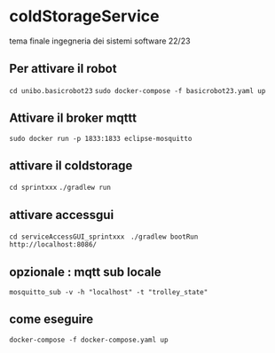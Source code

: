 # coldStorageService

tema finale ingegneria dei sistemi software 22/23

## Per attivare il robot

`cd unibo.basicrobot23`
`sudo docker-compose -f basicrobot23.yaml up`

## Attivare il broker mqttt

`sudo docker run -p 1833:1833 eclipse-mosquitto`

## attivare il coldstorage

`cd sprintxxx`
`./gradlew run`

## attivare accessgui

`cd serviceAccessGUI_sprintxxx`
` ./gradlew bootRun`
` http://localhost:8086/`

## opzionale : mqtt sub locale

`mosquitto_sub -v -h "localhost" -t "trolley_state"`

## come eseguire

`docker-compose -f docker-compose.yaml up`
